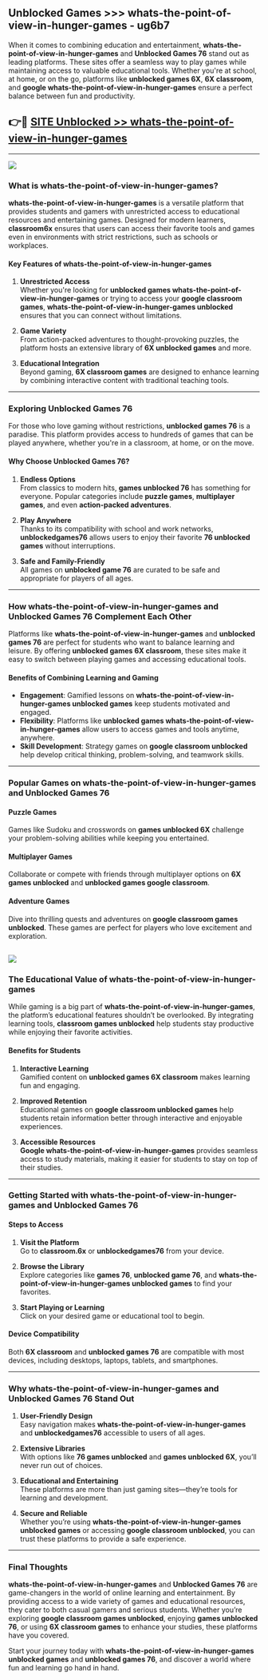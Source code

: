 ## Unblocked Games >>> whats-the-point-of-view-in-hunger-games - ug6b7 

When it comes to combining education and entertainment, **whats-the-point-of-view-in-hunger-games** and **Unblocked Games 76** stand out as leading platforms. These sites offer a seamless way to play games while maintaining access to valuable educational tools. Whether you're at school, at home, or on the go, platforms like **unblocked games 6X**, **6X classroom**, and **google whats-the-point-of-view-in-hunger-games** ensure a perfect balance between fun and productivity.
## 👉🔴 [SITE Unblocked >> whats-the-point-of-view-in-hunger-games](http://premium.freeplayer.one?title=whats-the-point-of-view-in-hunger-games&ref=22JU)
---
<a href="http://premium.freeplayer.one?title=whats-the-point-of-view-in-hunger-games&ref=22JU/"><img src="https://github.com/user-attachments/assets/438f12ca-57a4-47a3-8ead-c64da593a1e5"/></a>
### What is whats-the-point-of-view-in-hunger-games?  

**whats-the-point-of-view-in-hunger-games** is a versatile platform that provides students and gamers with unrestricted access to educational resources and entertaining games. Designed for modern learners, **classroom6x** ensures that users can access their favorite tools and games even in environments with strict restrictions, such as schools or workplaces.  

#### Key Features of whats-the-point-of-view-in-hunger-games  

1. **Unrestricted Access**  
   Whether you're looking for **unblocked games whats-the-point-of-view-in-hunger-games** or trying to access your **google classroom games**, **whats-the-point-of-view-in-hunger-games unblocked** ensures that you can connect without limitations.  

2. **Game Variety**  
   From action-packed adventures to thought-provoking puzzles, the platform hosts an extensive library of **6X unblocked games** and more.  

3. **Educational Integration**  
   Beyond gaming, **6X classroom games** are designed to enhance learning by combining interactive content with traditional teaching tools.  



---

### Exploring Unblocked Games 76  

For those who love gaming without restrictions, **unblocked games 76** is a paradise. This platform provides access to hundreds of games that can be played anywhere, whether you're in a classroom, at home, or on the move.  

#### Why Choose Unblocked Games 76?  

1. **Endless Options**  
   From classics to modern hits, **games unblocked 76** has something for everyone. Popular categories include **puzzle games**, **multiplayer games**, and even **action-packed adventures**.  

2. **Play Anywhere**  
   Thanks to its compatibility with school and work networks, **unblockedgames76** allows users to enjoy their favorite **76 unblocked games** without interruptions.  

3. **Safe and Family-Friendly**  
   All games on **unblocked game 76** are curated to be safe and appropriate for players of all ages.  

---

### How whats-the-point-of-view-in-hunger-games and Unblocked Games 76 Complement Each Other  

Platforms like **whats-the-point-of-view-in-hunger-games** and **unblocked games 76** are perfect for students who want to balance learning and leisure. By offering **unblocked games 6X classroom**, these sites make it easy to switch between playing games and accessing educational tools.  

#### Benefits of Combining Learning and Gaming  

- **Engagement**: Gamified lessons on **whats-the-point-of-view-in-hunger-games unblocked games** keep students motivated and engaged.  
- **Flexibility**: Platforms like **unblocked games whats-the-point-of-view-in-hunger-games** allow users to access games and tools anytime, anywhere.  
- **Skill Development**: Strategy games on **google classroom unblocked** help develop critical thinking, problem-solving, and teamwork skills.  

---

### Popular Games on whats-the-point-of-view-in-hunger-games and Unblocked Games 76  

#### Puzzle Games  

Games like Sudoku and crosswords on **games unblocked 6X** challenge your problem-solving abilities while keeping you entertained.  

#### Multiplayer Games  

Collaborate or compete with friends through multiplayer options on **6X games unblocked** and **unblocked games google classroom**.  

#### Adventure Games  

Dive into thrilling quests and adventures on **google classroom games unblocked**. These games are perfect for players who love excitement and exploration.  

<a href="http://download.freeplayer.one?title=whats-the-point-of-view-in-hunger-games&ref=23D/"><img src="https://github.com/user-attachments/assets/fe0c3e91-c8e1-489c-acf0-e2f614c12fb8"/></a>
---

### The Educational Value of whats-the-point-of-view-in-hunger-games  

While gaming is a big part of **whats-the-point-of-view-in-hunger-games**, the platform’s educational features shouldn’t be overlooked. By integrating learning tools, **classroom games unblocked** help students stay productive while enjoying their favorite activities.  

#### Benefits for Students  

1. **Interactive Learning**  
   Gamified content on **unblocked games 6X classroom** makes learning fun and engaging.  

2. **Improved Retention**  
   Educational games on **google classroom unblocked games** help students retain information better through interactive and enjoyable experiences.  

3. **Accessible Resources**  
   **Google whats-the-point-of-view-in-hunger-games** provides seamless access to study materials, making it easier for students to stay on top of their studies.  

---

### Getting Started with whats-the-point-of-view-in-hunger-games and Unblocked Games 76  

#### Steps to Access  

1. **Visit the Platform**  
   Go to **classroom.6x** or **unblockedgames76** from your device.  

2. **Browse the Library**  
   Explore categories like **games 76**, **unblocked game 76**, and **whats-the-point-of-view-in-hunger-games unblocked games** to find your favorites.  

3. **Start Playing or Learning**  
   Click on your desired game or educational tool to begin.  

#### Device Compatibility  

Both **6X classroom** and **unblocked games 76** are compatible with most devices, including desktops, laptops, tablets, and smartphones.  

---

### Why whats-the-point-of-view-in-hunger-games and Unblocked Games 76 Stand Out  

1. **User-Friendly Design**  
   Easy navigation makes **whats-the-point-of-view-in-hunger-games** and **unblockedgames76** accessible to users of all ages.  

2. **Extensive Libraries**  
   With options like **76 games unblocked** and **games unblocked 6X**, you’ll never run out of choices.  

3. **Educational and Entertaining**  
   These platforms are more than just gaming sites—they’re tools for learning and development.  

4. **Secure and Reliable**  
   Whether you’re using **whats-the-point-of-view-in-hunger-games unblocked games** or accessing **google classroom unblocked**, you can trust these platforms to provide a safe experience.  

---

### Final Thoughts  

**whats-the-point-of-view-in-hunger-games** and **Unblocked Games 76** are game-changers in the world of online learning and entertainment. By providing access to a wide variety of games and educational resources, they cater to both casual gamers and serious students. Whether you’re exploring **google classroom games unblocked**, enjoying **games unblocked 76**, or using **6X classroom games** to enhance your studies, these platforms have you covered.  

Start your journey today with **whats-the-point-of-view-in-hunger-games unblocked games** and **unblocked games 76**, and discover a world where fun and learning go hand in hand.  